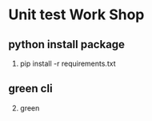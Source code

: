 # Unit test Work Shop

## python install package
1) pip install -r requirements.txt

## green cli
2) green